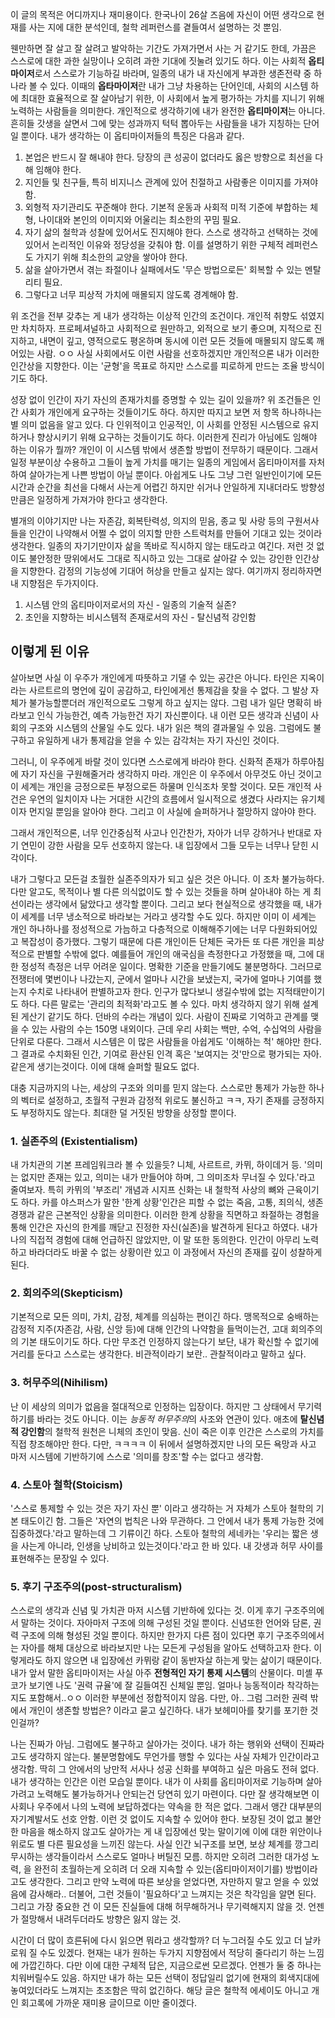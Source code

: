 이 글의 목적은 어디까지나 재미용이다. 한국나이 26살 즈음에 자신이 어떤 생각으로 현재를 사는 지에 대한 분석인데, 철학 레퍼런스를 곁들여서 설명하는 것 뿐임.

 웬만하면 잘 살고 잘 살려고 발악하는 기간도 가져가면서 사는 거 같기도 한데, 가끔은 스스로에 대한 과한 실망이나 오히려 과한 기대에 짓눌려 있기도 하다. 이는 사회적 **옵티마이저**로서 스스로가 기능하길 바라며, 일종의 내가 내 자신에게 부과한 생존전략 중 하나라 볼 수 있다. 이때의 **옵타마이저**란 내가 그냥 차용하는 단어인데, 사회의 시스템 하에 최대한 효율적으로 잘 살아남기 위한, 이 사회에서 높게 평가하는 가치를 지니기 위해 노력하는 사람들을 의미한다. 개인적으로 생각하기에 내가 완전한 **옵티마이저**는 아니다. 흔히들 갓생을 살면서 그에 맞는 성과까지 턱턱 뽑아두는 사람들을 내가 지칭하는 단어일 뿐이다. 내가 생각하는 이 옵티마이저들의 특징은 다음과 같다.

 1. 본업은 반드시 잘 해내야 한다. 당장의 큰 성공이 없더라도 옳은 방향으로 최선을 다해 임해야 한다.
 2. 지인들 및 친구들, 특히 비지니스 관계에 있어 친절하고 사람좋은 이미지를 가져야 함.
 3. 외형적 자기관리도 꾸준해야 한다. 기본적 운동과 사회적 미적 기준에 부합하는 체형, 나이대와 본인의 이미지와 어울리는 최소한의 꾸밈 필요.
 4. 자기 삶의 철학과 성찰에 있어서도 진지해야 한다. 스스로 생각하고 선택하는 것에 있어서 논리적인 이유와 정당성을 갖춰야 함. 이를 설명하기 위한 구체적 레퍼런스도 가지기 위해 최소한의 교양을 쌓아야 한다.
 5. 삶을 살아가면서 겪는 좌절이나 실패에서도 '무슨 방법으로든' 회복할 수 있는 멘탈리티 필요.
 6. 그렇다고 너무 피상적 가치에 매몰되지 않도록 경계해야 함.

 위 조건을 전부 갖추는 게 내가 생각하는 이상적 인간의 조건이다. 개인적 취향도 섞였지만 차치하자. 프로페셔널하고 사회적으로 원만하고, 외적으로 보기 좋으며, 지적으로 진지하고, 내면이 깊고, 영적으로도 평온하며 동시에 이런 모든 것들에 매몰되지 않도록 깨어있는 사람. ㅇㅇ 사실 사회에서도 이런 사람을 선호하겠지만 개인적으론 내가 이러한 인간상을 지향한다. 이는 '균형'을 목표로 하지만 스스로를 피로하게 만드는 조율 방식이기도 하다.

 성장 없이 인간이 자기 자신의 존재가치를 증명할 수 있는 길이 있을까? 위 조건들은 인간 사회가 개인에게 요구하는 것들이기도 하다. 하지만 따지고 보면 저 항목 하나하나는 별 의미 없음을 알고 있다. 다 인위적이고 인공적인, 이 사회를 안정된 시스템으로 유지하거나 향상시키기 위해 요구하는 것들이기도 하다. 이러한게 진리가 아님에도 임해야 하는 이유가 뭘까? 개인이 이 시스템 밖에서 생존할 방법이 전무하기 때문이다. 그래서 일정 부분이상 수용하고 그들이 높게 가치를 매기는 일종의 게임에서 옵티마이저를 자처하여 살아가는게 나쁜 방법이 아닐 뿐이다. 아쉽게도 나도 그냥 그런 일반인이기에 모든 시간과 순간을 최선을 다해서 사는게 어렵긴 하지만 쉬거나 안일하게 지내더라도 방향성 만큼은 일정하게 가져가야 한다고 생각한다.

 별개의 이야기지만 나는 자존감, 회복탄력성, 의지의 믿음, 종교 및 사랑 등의 구원서사들을 인간이 나약해서 어쩔 수 없이 의지할 만한 스트럭처를 만들어 기대고 있는 것이라 생각한다. 일종의 자기기만이자 삶을 똑바로 직시하지 않는 태도라고 여긴다. 저런 것 없이도 불안정한 땅위에서도 그대로 직시하고 있는 그대로 살아갈 수 있는 강인한 인간상을 지향한다. 감정의 기능성에 기대어 허상을 만들고 싶지는 않다. 여기까지 정리하자면 내 지향점은 두가지이다.

 1. 시스템 안의 옵티마이저로서의 자신 - 일종의 기술적 실존?
2. 초인을 지향하는 비시스템적 존재로서의 자신 - 탈신념적 강인함
 ## 이렇게 된 이유
 살아보면 사실 이 우주가 개인에게 따뜻하고 기댈 수 있는 공간은 아니다. 타인은 지옥이라는 사르트르의 명언에 깊이 공감하고, 타인에게선 통제감을 찾을 수 없다. 그 발상 자체가 불가능할뿐더러 개인적으로도 그렇게 하고 싶지는 않다. 그럼 내가 일단 명확히 바라보고 인식 가능한건, 예측 가능한건 자기 자신뿐이다. 내 이런 모든 생각과 신념이 사회의 구조와 시스템의 산물일 수도 있다. 내가 읽은 책의 결과물일 수 있음. 그럼에도 불구하고 유일하게 내가 통제감을 얻을 수 있는 감각처는 자기 자신인 것이다.

 그러니, 이 우주에게 바랄 것이 있다면 스스로에게 바라야 한다. 신화적 존재가 하루아침에 자기 자신을 구원해줄거라 생각하지 마라. 개인은 이 우주에서 아무것도 아닌 것이고 이 세계는 개인을 긍정으로든 부정으로든 하물며 인식조차 못할 것이다. 모든 개인적 사건은 우연의 일치이자 나는 거대한 시간의 흐름에서 일시적으로 생겼다 사라지는 유기체이자 먼지일 뿐임을 알아야 한다. 그리고 이 사실에 슬퍼하거나 절망하지 않아야 한다.

 그래서 개인적으론, 너무 인간중심적 사고나 인간찬가, 자아가 너무 강하거나 반대로 자기 연민이 강한 사람을 모두 선호하지 않는다. 내 입장에서 그들 모두는 너무나 닫힌 시각이다.

 내가 그렇다고 모든걸 초월한 실존주의자가 되고 싶은 것은 아니다. 이 조차 불가능하다. 다만 알고도, 목적이나 별 다른 의식없이도 할 수 있는 것들을 하며 살아내야 하는 게 최선이라는 생각에서 닮았다고 생각할 뿐이다. 그리고 보다 현실적으로 생각했을 때, 내가 이 세계를 너무 냉소적으로 바라보는 거라고 생각할 수도 있다. 하지만 이미 이 세계는 개인 하나하나를 정성적으로 가늠하고 다층적으로 이해해주기에는 너무 다원화되어있고 복잡성이 증가했다. 그렇기 때문에 다른 개인이든 단체든 국가든 또 다른 개인을 피상적으로 판별할 수밖에 없다. 예를들어 개인의 애국심을 측정한다고 가정했을 때, 그에 대한 정성적 측정은 너무 어려운 일이다. 명확한 기준을 만들기에도 불분명하다. 그러므로 전쟁터에 몇번이나 나갔는지, 군에서 얼마나 시간을 보냈는지, 국가에 얼마나 기여를 했는지 수치로 나타내어 판별하고자 한다. 인구가 많다보니 생길수밖에 없는 지적태만이기도 하다. 다른 말로는 '관리의 최적화'라고도 볼 수 있다. 마치 생각하지 않기 위해 설계된 게산기 같기도 하다. 던바의 수라는 개념이 있다. 사람이 진짜로 기억하고 관계를 맺을 수 있는 사람의 수는 150명 내외이다. 근데 우리 사회는 백만, 수억, 수십억의 사람을 단위로 다룬다. 그래서 시스템은 이 많은 사람들을 아쉽게도 '이해하는 척' 해야만 한다. 그 결과로 수치화된 인간, 기여로 환산된 인격 혹은 '보여지는 것'만으로 평가되는 자아. 같은게 생기는것이다. 이에 대해 슬퍼할 필요도 없다.

 대충 지금까지의 나는, 세상의 구조와 의미를 믿지 않는다. 스스로만 통제가 가능한 하나의 벡터로 설정하고, 초월적 구원과 감정적 위로도 불신하고 ㅋㅋ, 자기 존재를 긍정하지도 부정하지도 않는다. 최대한 덜 거짓된 방향을 상정할 뿐이다.
 ### 1. 실존주의 (Existentialism)
 내 가치관의 기본 프레임워크라 볼 수 있을듯? 니체, 사르트르, 카뮈, 하이데거 등. '의미는 없지만 존재는 있고, 의미는 내가 만들어야 하며, 그 의미조차 무너질 수 있다.'라고 줄여보자. 특히 카뮈의 '부조리' 개념과 시지프 신화는 내 철학적 사상의 뼈와 근육이기도 하다. 카를 야스퍼스가 말한 '한계 상황'인간은 피할 수 없는 죽음, 고통, 죄의식, 생존 경쟁과 같은 근본적인 상황을 의미한다. 이러한 한계 상황을 직면하고 좌절하는 경험을 통해 인간은 자신의 한계를 깨닫고 진정한 자신(실존)을 발견하게 된다고 하였다. 내가 나의 직접적 경험에 대해 언급하진 않았지만, 이 말 또한 동의한다. 인간이 아무리 노력하고 바라더라도 바꿀 수 없는 상황이란 있고 이 과정에서 자신의 존재를 깊이 성찰하게 된다.
 ### 2. 회의주의(Skepticism)
 기본적으로 모든 의미, 가치, 감정, 체계를 의심하는 편이긴 하다. 맹목적으로 숭배하는 감정적 지주(자존감, 사람, 신앙 등)에 대해 인간의 나약함을 들먹이는건, 고대 회의주의의 기본 태도이기도 하다. 다만 무조건 인정하지 않는다기 보단, 내가 확신할 수 없기에 거리를 둔다고 스스로는 생각한다. 비관적이라기 보란.. 관찰적이라고 말하고 싶다.
### 3. 허무주의(Nihilism)
 난 이 세상의 의미가 없음을 절대적으로 인정하는 입장이다. 하지만 그 상태에서 무기력하기를 바라는 것도 아니다. 이는 *능동적 허무주의*의 사조와 연관이 있다. 애초에 **탈신념적 강인함**의 철학적 원천은 니체의 초인이 맞음. 신이 죽은 이후 인간은 스스로의 가치를 직접 창조해야만 한다. 다만, ㅋㅋㅋㅋ 이 뒤에서 설명하겠지만 나의 모든 욕망과 사고 마저 시스템에 기반하기에 스스로 '의미를 창조'할 수는 없다고 생각함.
 ### 4. 스토아 철학(Stoicism)
 '스스로 통제할 수 있는 것은 자기 자신 뿐' 이라고 생각하는 거 자체가 스토아 철학의 기본 태도이긴 함. 그들은 '자연의 법칙은 나와 무관하다. 그 안에서 내가 통제 가능한 것에 집중하겠다.'라고 말하는데 그 기류이긴 하다. 스토아 철학의 세네카는 '우리는 짧은 생을 사는게 아니라, 인생을 낭비하고 있는것이다.'라고 한 바 있다. 내 갓생과 허무 사이를 표현해주는 문장일 수 있다.
 ### 5. 후기 구조주의(post-structuralism)
 스스로의 생각과 신념 및 가치관 마저 시스템 기반하에 있다는 것. 이게 후기 구조주의에서 말하는 것이다. 자아마저 구조에 의해 구성된 것일 뿐이다. 신념또한 언어와 담론, 권력 구조에 의해 형성된 것일 뿐이다. 하지만 한가지 다른 점이 있다면 후기 구조주의에서는 자아를 해체 대상으로 바라보지만 나는 모든게 구성됨을 알아도 선택하고자 한다. 이렇게라도 하지 않으면 내 입장에선 카뮈랑 같이 동반자살 하는게 맞는 삶이기 때문이다. 내가 앞서 말한 옵티마이저는 사실 아주 **전형적인 자기 통제 시스템**의 산물이다. 미셸 푸코가 보기엔 나도 '권력 규율'에 잘 길들여진 신체일 뿐임. 얼마나 능동적이라 착각하는지도 포함해서..ㅇㅇ 이러한 부분에선 정합적이지 않음. 다만, 아.. 그럼 그러한 권력 밖에서 개인이 생존할 방법은? 이라고 묻고 싶긴하다. 내가 보헤미아를 찾기를 포기한 것인걸까?

 나는 진짜가 아님. 그럼에도 불구하고 살아가는 것이다. 내가 하는 행위와 선택이 진짜라고도 생각하지 않는다. 불분명함에도 무언가를 행할 수 있다는 사실 자체가 인간이라고 생각함. 딱히 그 안에서의 낭만적 서사나 성공 신화를 부여하고 싶은 마음도 전혀 없다. 내가 생각하는 인간은 이런 모습일 뿐이다. 내가 이 사회를 옵티마이저로 기능하며 살아가려고 노력해도 불가능하거나 안되는건 당연히 있기 마련이다. 다만 잘 생각해보면 이 사회나 우주에서 나의 노력에 보답하겠다는 약속을 한 적은 없다. 그래서 앵간 대부분의 자기계발서도 선호 안함. 이런 것 없이도 지속할 수 있어야 한다. 보장된 것이 없고 불안한 마음을 해소하지 않고도 살아가는 게 내 입장에선 맞는 말이기에 이에 대한 위안이나 위로도 별 다른 필요성을 느끼진 않는다. 사실 인간 뇌구조를 보면, 보상 체계를 깡그리 무시하는 생각들이라서 스스로도 얼마나 버틸진 모름. 하지만 오히려 그러한 대가성 노력, 을 완전히 초월하는게 오히려 더 오래 지속할 수 있는(옵티마이저이기를) 방법이라고도 생각한다. 그리고 만약 노력에 따른 보상을 얻었다면, 자만하지 말고 얻을 수 있었음에 감사해라.. 더불어, 그런 것들이 '필요하다'고 느껴지는 것은 착각임을 알면 된다. 그리고 가장 중요한 건 이 모든 진실들에 대해 허무해하거나 무기력해지지 않을 것. 언젠가 절망해서 내려두더라도 방향은 잃지 않는 것.

 시간이 더 많이 흐른뒤에 다시 읽으면 뭐라고 생각할까? 더 누그러질 수도 있고 더 날카로워 질 수도 있겠다. 현재는 내가 원하는 두가지 지향점에서 적당히 줄다리기 하는 느낌에 가깝긴하다. 다만 이에 대한 구체적 답은, 지금으로썬 모르겠다. 언젠가 둘 중 하나는 치워버릴수도 있음. 하지만 내가 하는 모든 선택이 정답일리 없기에 현재의 회색지대에 놓여있더라도 느껴지는 초조함은 딱히 없긴하다. 해당 글은 철학적 에세이도 아니고 개인 회고록에 가까운 재미용 글이므로 이만 줄이겠다.
